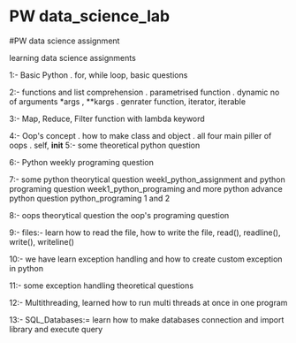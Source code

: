 # PW data_science_lab
#PW data science assignment

learning data science 
assignments

1:- Basic Python
    . for, while loop, basic questions
    
2:- functions and list comprehension
    . parametrised function 
    . dynamic no of arguments *args , **kargs
    . genrater function, iterator, iterable
    
3:- Map, Reduce, Filter function with lambda keyword

4:- Oop's concept
    . how to make class and object
    . all four main piller of oops
    . self, __init__
5:- some theoretical python question

6:- Python weekly programing question

7:- some python theorytical question weekl_python_assignment
    and python programing question week1_python_programing
    and more python advance python question python_programing 1 and 2
    
8:- oops theorytical question the oop's programing question 

9:- files:- learn how to read the file, how to write the file, read(), readline(), write(), writeline()

10:- we have learn exception handling and how to create custom exception in python

11:- some exception handling theoretical questions

12:- Multithreading, learned how to run multi threads at once in one program

13:- SQL_Databases:= learn how to make databases connection and import library and execute query

